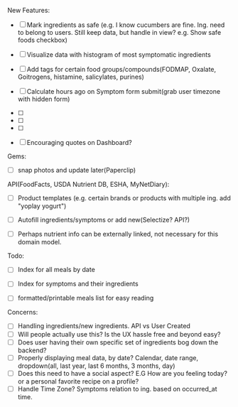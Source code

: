 New Features:
- [ ] Mark ingredients as safe (e.g. I know cucumbers are fine. Ing. need to belong to users. Still keep data, but handle in view? e.g. Show safe foods checkbox)
- [ ] Visualize data with histogram of most symptomatic ingredients
- [ ] Add tags for certain food groups/compounds(FODMAP, Oxalate, Goitrogens, histamine, salicylates, purines)
- [ ] Calculate hours ago on Symptom form submit(grab user timezone with hidden form)
- [ ] 
- [ ] 
- [ ] 
- [ ] Encouraging quotes on Dashboard?


Gems:
- [ ] snap photos and update later(Paperclip)


API(FoodFacts, USDA Nutrient DB, ESHA, MyNetDiary):
- [ ] Product templates (e.g. certain brands or products with multiple ing. add "yoplay yogurt")
- [ ] Autofill ingredients/symptoms or add new(Selectize? API?)
- [ ] Perhaps nutrient info can be externally linked, not necessary for this domain model.


Todo: 
- [ ] Index for all meals by date
- [ ] Index for symptoms and their ingredients
- [ ] formatted/printable meals list for easy reading


Concerns:
- [ ] Handling ingredients/new ingredients. API vs User Created
- [ ] Will people actually use this? Is the UX hassle free and beyond easy?
- [ ] Does user having their own specific set of ingredients bog down the backend?
- [ ] Properly displaying meal data, by date? Calendar, date range, dropdown(all, last year, last 6 months, 3 months, day)
- [ ] Does this need to have a social aspect? E.G How are you feeling today? or a personal favorite recipe on a profile?
- [ ] Handle Time Zone? Symptoms relation to ing. based on occurred_at time.
